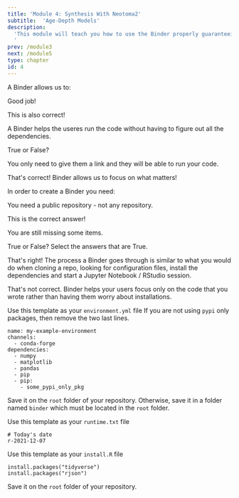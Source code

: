 ```yaml
---
title: 'Module 4: Synthesis With Neotoma2'
subtitle:  'Age-Depth Models'
description:
  'This module will teach you how to use the Binder properly guaranteeing reproducibility of your notebooks and repositories.
  '
prev: /module3
next: /module5
type: chapter
id: 4
---
```


<exercise id="0" title="Learning Outcomes" type="slides">

<slides source="chapter4_00_learning_outcomes">
</slides>

</exercise>

<exercise id="1" title="Introduction to Binder" type="slides">

<slides source="chapter4_01_introduction_to_binder">
</slides>

</exercise>

<exercise id="2" title="Trivia Time!">

A Binder allows us to:

<choice id="1">
<opt text="Reproduce the environment we are working in and allow others to run our Jupyter Notebooks or R scripts."  correct="true">

Good job!

</opt>

<opt text="Deploy code, graphs, and text and allow others to run our code." correct = "true">

This is also correct!

</opt>

<opt text="Teach the users of our code how to install dependencies">

A Binder helps the useres run the code without having to figure out all the dependencies.

</opt>
</choice>

True or False? 

<choice id="2">
<opt text= "Sharing a Binder repository with another user is complicated" >
 
You only need to give them a link and they will be able to run your code.

</opt>

<opt text="With Binder, you can spend the time understanding the code rather than  understanding how to set up the environment to run the code." correct="true">

That's correct! Binder allows us to focus on what matters!

</opt>

</choice>

</exercise>

<exercise id="3" title="What Does a Binder Need?" type="slides">

<slides source="chapter4_02_what_does_a_binder_repo_need">
</slides>

</exercise>

<exercise id="4" title="Trivia Time!">

In order to create a Binder you need:

<choice id="1">
<opt text="Any Git repository, a file to share, a password.">

You need a public repository - not any repository.

</opt>

<opt text="A public Git repository, a file to share, security measures, and configuration files, a Binder Hub" correct="true">

This is the correct answer!

</opt>

<opt text="A file to share, security measures, a Binder Hub">

You are still missing some items.

</opt>
</choice>

True or False? Select the answers that are True.

<choice id="2">
<opt text= "Binder mimics human behaviour in how we clone our repositories." correct="true">
 
That's right! The process a Binder goes through is similar to what you would do when cloning a repo, looking for configuration files, install the dependencies and start a Jupyter Notebook / RStudio session.

</opt>

<opt text="With Binder, your users have to write a lot of configuration files before being able to see your work.">

That's not correct. Binder helps your users focus only on the code that you wrote rather than having them worry about installations.

</opt>

</choice>

</exercise>



<exercise id="5" title="Setting Up a Python Binder" type="slides">

<slides source="chapter4_03_python_repository">
</slides>

</exercise>

<exercise id="6" title="environment.yml template" >

Use this template as your `environment.yml` file
If you are not using `pypi` only packages, then remove the two last lines.

```
name: my-example-environment
channels:
  - conda-forge
dependencies:
  - numpy
  - matplotlib
  - pandas
  - pip
  - pip:
    - some_pypi_only_pkg
```

Save it on the `root` folder of your repository. Otherwise, save it in a folder named `binder` which must be located in the `root` folder.

</exercise>

<exercise id="7" title="Setting Up an R Binder" type="slides">

<slides source="chapter4_04_R_repository">
</slides>

</exercise>

<exercise id="8" title="runtime.txt and install.R template" >

Use this template as your `runtime.txt` file

```
# Today's date
r-2021-12-07
```

Use this template as your `install.R` file

```
install.packages("tidyverse")
install.packages("rjson")
```

Save it on the `root` folder of your repository.

</exercise>

<exercise id="9" title="Summary and Conclusions" type="slides">

<slides source="chapter4_05_summary_and_conclusions">
</slides>

</exercise>